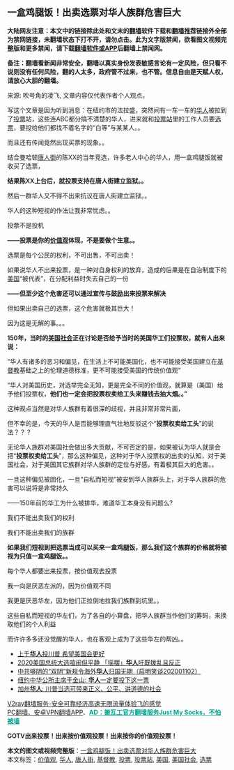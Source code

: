  <h2>一盒鸡腿​饭！出卖选票对华人族群危害巨大</h2> <p class="notice"><b>大陆网友注意：本文中的链接除此处和文末的<a href="https://github.com/bannedbook/fanqiang" >翻墙</a>软件下载和<a href="https://github.com/killgcd/justmysocks/blob/master/README.md">翻墙推荐</a>链接外全部为禁网链接，未翻墙状态下打不开，请勿点击。此为文字版禁闻，欲看图文视频完整版和更多禁闻，请下载<a href="https://github.com/bannedbook/fanqiang">翻墙软件或APP</a>后翻墙上禁闻网。</p><p>备注：翻墙看新闻非常安全，翻墙以真实身份发表敏感言论有一定风险，但只看不说则没有任何风险，翻的人太多，政府管不过来，也不管。信息自由是天赋人权，请放心大胆的翻墙。</b></p>  <div class="entry"> <p></p> <p>来源: 吹号角的凌飞, 文章内容仅代表作者个人观点。</p> <p>写这个文章是因为听到消息：在纽约市的法拉盛，突然间有一车一车的<a href="https://www.bannedbook.org/bnews/tag/%e5%8d%8e%e4%ba%ba/" class="st_tag internal_tag" rel="tag" title="标签 华人 下的日志">华人</a>被拉到了<a href="https://www.bannedbook.org/bnews/tag/%E6%8A%95%E7%A5%A8/" class="st_tag internal_tag" rel="tag" title="标签 投票 下的日志">投票</a>站，这些连ABC都分搞不清楚的华人，进来就和<a href="https://www.bannedbook.org/bnews/tag/%E6%8A%95%E7%A5%A8%E7%AB%99/" class="st_tag internal_tag" rel="tag" title="标签 投票站 下的日志">投票站</a>里的工作人员要<a href="https://www.bannedbook.org/bnews/tag/%E9%80%89%E7%A5%A8/" class="st_tag internal_tag" rel="tag" title="标签 选票 下的日志">选票</a>，要投给他们都找不着名字的“白等”与某某人。。</p> <p>而且还有传闻竟然出现买票的现象。。</p> <p>结合曼哈顿<a href="https://www.bannedbook.org/bnews/tag/%e5%94%90%e4%ba%ba%e8%a1%97/" class="st_tag internal_tag" rel="tag" title="标签 唐人街 下的日志">唐人街</a>的陈XX的当年竞选，许多老人中心的华人，用一盒鸡腿饭就被收买了选票，</p> <p><strong style="font-weight: 600;">结果陈XX上台后，就投票支持在唐人街建立监狱。。</strong></p> <p>然后一群华人又不得不出来抗议在唐人街建立监狱。。</p> <p>华人的这种短视的作法让我非常忧虑。。</p> <p>投票不是投机</p> <p><strong style="font-weight: 600;">——投票是你的<a href="https://www.bannedbook.org/bnews/tag/%E4%BB%B7%E5%80%BC%E8%A7%82/" class="st_tag internal_tag" rel="tag" title="标签 价值观 下的日志">价值观</a>体现，不是要做个生意。。</strong></p>  <p>选票是每个公民的权利，不可出售，不可出卖！</p> <p>如果说华人不出来投票，是一种对自身权利的放弃，造成的后果是在自治制度下的<a href="https://www.bannedbook.org/bnews/tag/%e7%be%8e%e5%9b%bd/" class="st_tag internal_tag" rel="tag" title="标签 美国 下的日志">美国</a>“被代表”，在分配利益时失去自己的一份</p> <p><strong style="font-weight: 600;">——但至少这个危害还可以通过宣传与鼓励出来投票来解决</strong></p> <p>但如果出卖自己的选票，这个危害就极其巨大！</p> <p>因为这是无解的事。。。</p> <p><strong style="font-weight: 600;">150年，当时的<a href="https://www.bannedbook.org/bnews/tag/%E7%BE%8E%E5%9B%BD%E7%A4%BE%E4%BC%9A/" class="st_tag internal_tag" rel="tag" title="标签 美国社会 下的日志">美国社会</a>正在讨论是否给予当时的美国华工们投票权，就有人出来说：</strong></p> <p>“华人有诸多的恶习和偏见，在生活上不可能美国化，也不可能接受美国建立在<a href="https://www.bannedbook.org/bnews/tag/%e5%9f%ba%e7%9d%a3%e6%95%99/" class="st_tag internal_tag" rel="tag" title="标签 基督教 下的日志">基督教</a>基础之上的伦理道德标准，更不可能接受美国的传统价值观“</p> <p>“华人对美国历史，对选举完全无知，更是完全不同的价值观，就算是（美国）给予他们投票权，<strong style="font-weight: 600;">他们也一定会把投票权卖给工头来赚钱去抽大烟。。”</strong></p> <p>这种观点当然是对华人族群有着很深的歧视，并且非常非常片面，</p> <p>但不幸的是，今天的华人是否能够理直气壮地反驳这个“<strong style="font-weight: 600;">投票权卖给工头</strong>”的说法？？？</p>  <p>无论华人族群对美国社会做出多大贡献，不可否定的是，如果被认为华人就是会把“<strong style="font-weight: 600;">投票权卖给工头</strong>”，那么这种偏见，这种对于华人投票权的出卖的认知，对于美国社会，对于美国其它族群对华人族群的定位与好感，有着极其巨大的危害。。</p> <p>一旦这种偏见被固化，一旦“自私而短视”被安到华人族群头上，对于华人族群的危害可以说将是非常持久</p> <p>——150年前的华工为什么被排华，难道华工本身没有问题么?</p> <p>我们不能出卖我们的权利</p> <p>我们不能出卖我们的族群</p> <p><strong style="font-weight: 600;">如果我们短视到把选票当成可以买来一盒鸡腿饭，那么我们这个族群的价格就将被视为只值一盒鸡腿饭。。</strong></p> <p>每个华人都要出来投票，按价值观去投票</p> <p>我一向是厌恶左派的，因为价值观不同</p> <p>我更是厌恶华左，因为他们正拉倒地拉我们族群到坑里。。</p> <p>这些自私而短视的华左们，为了各自的小算盘，把华人族群当作他们的筹码，来换取他们的个人利益</p>  <p>而许许多多还没觉醒的华人，也在客观上成为了这些华左的帮凶。。</p> <ul class='op-related-articles' title='相关阅读'> <li><a href='https://www.bannedbook.org/bnews/comments/20201103/1424694.html' target='_blank'>上千<b>华人</b>投川普 希望美国会更好</a></li> <li><a href='https://www.bannedbook.org/bnews/headline/20201103/1424646.html' target='_blank'>2020美国总统大选喧闹但平静 「摇摆」<b>华人</b>吁既拨乱且反正</a></li> <li><a href='https://www.bannedbook.org/bnews/bannedvideo/20201103/1424604.html' target='_blank'>中共够阴的“双阴”新规令海外<b>华人</b>归国无期（启明笑谈202001102）</a></li> <li><a href='https://www.bannedbook.org/bnews/comments/20201102/1424226.html' target='_blank'>纽约中华公所主席于金山: <b>华人</b>一定要投下这一票</a></li> <li><a href='https://www.bannedbook.org/bnews/comments/20201102/1424110.html' target='_blank'>加州<b>华人</b>: 川普当选可带来正义、公平、讲道德的社会</a></li> </ul> <p class="texttj"> <a href="https://www.bannedbook.org/forum23/topic22702.html" target="_blank">V2ray翻墙服务-安全可靠经济高速无限流量体验飞的感觉</a><br/> <a href="https://github.com/bannedbook/fanqiang/wiki/%E7%A6%81%E9%97%BB%E7%BD%91%E5%AE%89%E5%8D%93%E7%BF%BB%E5%A2%99%E6%96%B0%E9%97%BBAPP" target="_blank">PC翻墙、安卓VPN翻墙APP</a>、<span onclick="window.open('https://github.com/killgcd/justmysocks/blob/master/README.md')" style="font-weight:bold;color:#00A191;cursor:pointer;text-decoration:underline;outline:none">AD：搬瓦工官方翻墙服务Just My Socks，不怕被墙</span></p><p><strong style="font-weight: 600;">GOTV出来投票！出来按价值观投票！出来按你的价值观投票！</strong></p><a name='sharetosocial'></a>       <div><b>本文的图文或视频完整版</b>：<a href='https://www.bannedbook.org/bnews/cbnews/20201103/1424607.html'>一盒鸡腿​饭！出卖选票对华人族群危害巨大</a></div>  </div><!--END ENTRY--> <div class="postfooter"> <div>本文标签：<a href="https://www.bannedbook.org/bnews/tag/%E4%BB%B7%E5%80%BC%E8%A7%82/" rel="tag">价值观</a>, <a href="https://www.bannedbook.org/bnews/tag/%e5%8d%8e%e4%ba%ba/" rel="tag">华人</a>, <a href="https://www.bannedbook.org/bnews/tag/%e5%94%90%e4%ba%ba%e8%a1%97/" rel="tag">唐人街</a>, <a href="https://www.bannedbook.org/bnews/tag/%e5%9f%ba%e7%9d%a3%e6%95%99/" rel="tag">基督教</a>, <a href="https://www.bannedbook.org/bnews/tag/%E6%8A%95%E7%A5%A8/" rel="tag">投票</a>, <a href="https://www.bannedbook.org/bnews/tag/%E6%8A%95%E7%A5%A8%E7%AB%99/" rel="tag">投票站</a>, <a href="https://www.bannedbook.org/bnews/tag/%e7%be%8e%e5%9b%bd/" rel="tag">美国</a>, <a href="https://www.bannedbook.org/bnews/tag/%E7%BE%8E%E5%9B%BD%E7%A4%BE%E4%BC%9A/" rel="tag">美国社会</a>, <a href="https://www.bannedbook.org/bnews/tag/%E9%80%89%E7%A5%A8/" rel="tag">选票</a></div>  </div><!--END POSTFOOTER--> 